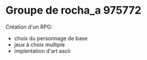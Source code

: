 # Groupe de rocha_a 975772

Création d'un RPG:

 - choix du personnage de base
 - jeux à choix multiple
 - implentation d'art ascii
